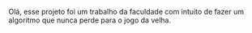 Olá, esse projeto foi um trabalho da faculdade com intuito de fazer um algoritmo que nunca perde para o jogo da velha.
